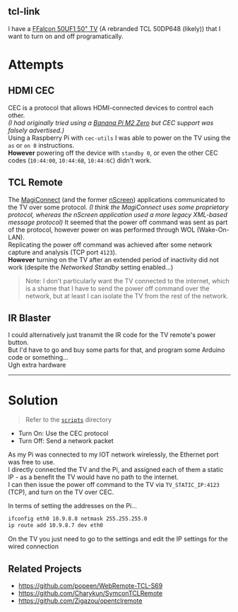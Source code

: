 tcl-link
---

I have a [FFalcon 50UF1 50" TV](https://featherbear.cc/blog/post/my-new-tv/) (A rebranded TCL 50DP648 (likely)) that I want to turn on and off programatically.

# Attempts

## HDMI CEC

CEC is a protocol that allows HDMI-connected devices to control each other.  
_(I had originally tried using a [Banana Pi M2 Zero](http://wiki.banana-pi.org/Banana_Pi_BPI-M2_ZERO) but CEC support was falsely advertised.)_  
Using a Raspberry Pi  with `cec-utils` I was able to power on the TV using the `as` or `on 0` instructions.  
**However** powering off the device with `standby 0`, or even the other CEC codes (`10:44:00`, `10:44:6B`, `10:44:6C`) didn't work.

## TCL Remote

The [MagiConnect](https://play.google.com/store/apps/details?id=com.tnscreen.main) (and the former [nScreen](https://play.google.com/store/apps/details?id=com.tcl.nscreen.pro)) applications communicated to the TV over some protocol. _(I think the MagiConnect uses some proprietary protocol, whereas the nScreen application used a more legacy XML-based message protocol)_
It seemed that the power off command was sent as part of the protocol, however power on was performed through WOL (Wake-On-LAN).  
Replicating the power off command was achieved after some network capture and analysis (TCP port `4123`).  
**However** turning on the TV after an extended period of inactivity did not work (despite the _Networked Standby_ setting enabled...)

> Note: I don't particularly want the TV connected to the internet, which is a shame that I have to send the power off command over the network, but at least I can isolate the TV from the rest of the network.

## IR Blaster

I could alternatively just transmit the IR code for the TV remote's power button.  
But I'd have to go and buy some parts for that, and program some Arduino code or something...  
Ugh extra hardware

---

# Solution

> Refer to the [`scripts`](./scripts) directory

* Turn On: Use the CEC protocol
* Turn Off: Send a network packet

As my Pi was connected to my IOT network wirelessly, the Ethernet port was free to use.  
I directly connected the TV and the Pi, and assigned each of them a static IP - as a benefit the TV would have no path to the internet.  
I can then issue the power off command to the TV via `TV_STATIC_IP:4123` (TCP), and turn on the TV over CEC.

In terms of setting the addresses on the Pi...
```bash
ifconfig eth0 10.9.8.8 netmask 255.255.255.0 
ip route add 10.9.8.7 dev eth0
```

On the TV you just need to go to the settings and edit the IP settings for the wired connection

## Related Projects

* https://github.com/popeen/WebRemote-TCL-S69
* https://github.com/Charykun/SymconTCLRemote
* https://github.com/Zigazou/opentclremote